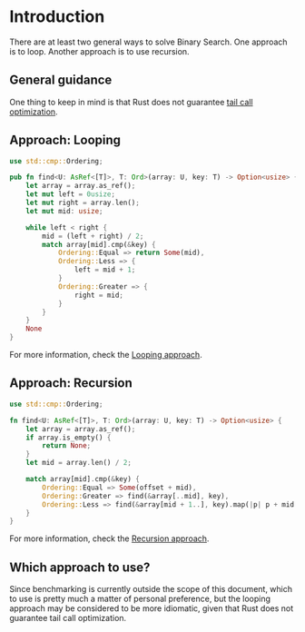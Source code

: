# Introduction

There are at least two general ways to solve Binary Search.
One approach is to loop.
Another approach is to use recursion.

## General guidance

One thing to keep in mind is that Rust does not guarantee [tail call optimization][tco].

## Approach: Looping

```rust
use std::cmp::Ordering;

pub fn find<U: AsRef<[T]>, T: Ord>(array: U, key: T) -> Option<usize> {
    let array = array.as_ref();
    let mut left = 0usize;
    let mut right = array.len();
    let mut mid: usize;

    while left < right {
        mid = (left + right) / 2;
        match array[mid].cmp(&key) {
            Ordering::Equal => return Some(mid),
            Ordering::Less => {
                left = mid + 1;
            }
            Ordering::Greater => {
                right = mid;
            }
        }
    }
    None
}
```

For more information, check the [Looping approach][approach-looping].

## Approach: Recursion

```rust
use std::cmp::Ordering;

fn find<U: AsRef<[T]>, T: Ord>(array: U, key: T) -> Option<usize> {
    let array = array.as_ref();
    if array.is_empty() {
        return None;
    }
    let mid = array.len() / 2;

    match array[mid].cmp(&key) {
        Ordering::Equal => Some(offset + mid),
        Ordering::Greater => find(&array[..mid], key),
        Ordering::Less => find(&array[mid + 1..], key).map(|p| p + mid + 1),
    }
}
```

For more information, check the [Recursion approach][approach-recursion].

## Which approach to use?

Since benchmarking is currently outside the scope of this document, which to use is pretty much a matter of personal preference,
but the looping approach may be considered to be more idiomatic, given that Rust does not guarantee tail call optimization.

[tco]: https://stackoverflow.com/questions/59257543/when-is-tail-recursion-guaranteed-in-rust/59258170#59258170
[approach-looping]: https://exercism.org/tracks/rust/exercises/binary-search/approaches/looping
[approach-recursion]: https://exercism.org/tracks/rust/exercises/binary-search/approaches/recursion
